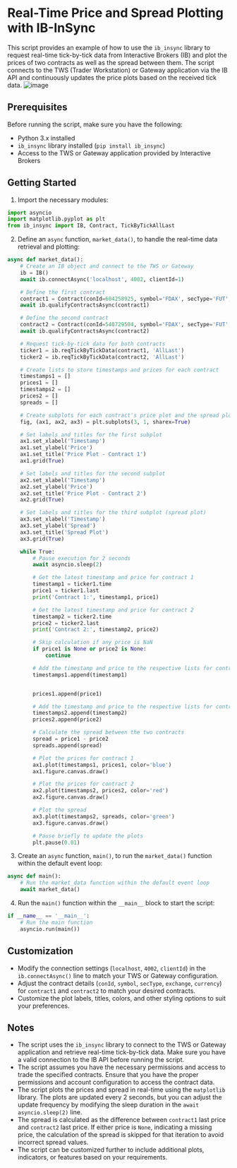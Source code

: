 # Real-Time Price and Spread Plotting with IB-InSync

This script provides an example of how to use the `ib_insync` library to request real-time tick-by-tick data from Interactive Brokers (IB) and plot the prices of two contracts as well as the spread between them. The script connects to the TWS (Trader Workstation) or Gateway application via the IB API and continuously updates the price plots based on the received tick data.
![image](https://github.com/jamiePDunne/ibTrading/assets/83908748/bb4c34f3-2e30-4301-95d3-b6b668f37afd)

## Prerequisites

Before running the script, make sure you have the following:

- Python 3.x installed
- `ib_insync` library installed (`pip install ib_insync`)
- Access to the TWS or Gateway application provided by Interactive Brokers

## Getting Started

1. Import the necessary modules:

```python
import asyncio
import matplotlib.pyplot as plt
from ib_insync import IB, Contract, TickByTickAllLast
```

2. Define an `async` function, `market_data()`, to handle the real-time data retrieval and plotting:

```python
async def market_data():
    # Create an IB object and connect to the TWS or Gateway
    ib = IB()
    await ib.connectAsync('localhost', 4002, clientId=1)

    # Define the first contract
    contract1 = Contract(conId=604258925, symbol='FDAX', secType='FUT', exchange='EUREX', currency='EUR')
    await ib.qualifyContractsAsync(contract1)

    # Define the second contract
    contract2 = Contract(conId=540729504, symbol='FDAX', secType='FUT', exchange='EUREX', currency='EUR')
    await ib.qualifyContractsAsync(contract2)

    # Request tick-by-tick data for both contracts
    ticker1 = ib.reqTickByTickData(contract1, 'AllLast')
    ticker2 = ib.reqTickByTickData(contract2, 'AllLast')

    # Create lists to store timestamps and prices for each contract
    timestamps1 = []
    prices1 = []
    timestamps2 = []
    prices2 = []
    spreads = []

    # Create subplots for each contract's price plot and the spread plot
    fig, (ax1, ax2, ax3) = plt.subplots(3, 1, sharex=True)

    # Set labels and titles for the first subplot
    ax1.set_xlabel('Timestamp')
    ax1.set_ylabel('Price')
    ax1.set_title('Price Plot - Contract 1')
    ax1.grid(True)

    # Set labels and titles for the second subplot
    ax2.set_xlabel('Timestamp')
    ax2.set_ylabel('Price')
    ax2.set_title('Price Plot - Contract 2')
    ax2.grid(True)

    # Set labels and titles for the third subplot (spread plot)
    ax3.set_xlabel('Timestamp')
    ax3.set_ylabel('Spread')
    ax3.set_title('Spread Plot')
    ax3.grid(True)

    while True:
        # Pause execution for 2 seconds
        await asyncio.sleep(2)

        # Get the latest timestamp and price for contract 1
        timestamp1 = ticker1.time
        price1 = ticker1.last
        print('Contract 1:', timestamp1, price1)

        # Get the latest timestamp and price for contract 2
        timestamp2 = ticker2.time
        price2 = ticker2.last
        print('Contract 2:', timestamp2, price2)

        # Skip calculation if any price is NaN
        if price1 is None or price2 is None:
            continue

        # Add the timestamp and price to the respective lists for contract 1
        timestamps1.append(timestamp1)


        prices1.append(price1)

        # Add the timestamp and price to the respective lists for contract 2
        timestamps2.append(timestamp2)
        prices2.append(price2)

        # Calculate the spread between the two contracts
        spread = price1 - price2
        spreads.append(spread)

        # Plot the prices for contract 1
        ax1.plot(timestamps1, prices1, color='blue')
        ax1.figure.canvas.draw()

        # Plot the prices for contract 2
        ax2.plot(timestamps2, prices2, color='red')
        ax2.figure.canvas.draw()

        # Plot the spread
        ax3.plot(timestamps2, spreads, color='green')
        ax3.figure.canvas.draw()

        # Pause briefly to update the plots
        plt.pause(0.01)
```

3. Create an `async` function, `main()`, to run the `market_data()` function within the default event loop:

```python
async def main():
    # Run the market_data function within the default event loop
    await market_data()
```

4. Run the `main()` function within the `__main__` block to start the script:

```python
if __name__ == '__main__':
    # Run the main function
    asyncio.run(main())
```

## Customization

- Modify the connection settings (`localhost`, `4002`, `clientId`) in the `ib.connectAsync()` line to match your TWS or Gateway configuration.
- Adjust the contract details (`conId`, `symbol`, `secType`, `exchange`, `currency`) for `contract1` and `contract2` to match your desired contracts.
- Customize the plot labels, titles, colors, and other styling options to suit your preferences.

## Notes

- The script uses the `ib_insync` library to connect to the TWS or Gateway application and retrieve real-time tick-by-tick data. Make sure you have a valid connection to the IB API before running the script.
- The script assumes you have the necessary permissions and access to trade the specified contracts. Ensure that you have the proper permissions and account configuration to access the contract data.
- The script plots the prices and spread in real-time using the `matplotlib` library. The plots are updated every 2 seconds, but you can adjust the update frequency by modifying the sleep duration in the `await asyncio.sleep(2)` line.
- The spread is calculated as the difference between `contract1` last price and `contract2` last price. If either price is `None`, indicating a missing price, the calculation of the spread is skipped for that iteration to avoid incorrect spread values.
- The script can be customized further to include additional plots, indicators, or features based on your requirements.

